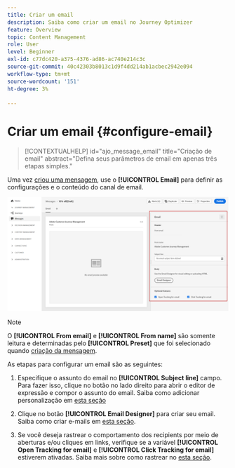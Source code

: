 ```yaml
---
title: Criar um email
description: Saiba como criar um email no Journey Optimizer
feature: Overview
topic: Content Management
role: User
level: Beginner
exl-id: c77dc420-a375-4376-ad86-ac740e214c3c
source-git-commit: 40c42303b8013c1d9f4dd214ab1acbec2942e094
workflow-type: tm+mt
source-wordcount: '151'
ht-degree: 3%

---
```


# Criar um email {#configure-email}

>[!CONTEXTUALHELP]
>id="ajo_message_email"
>title="Criação de email"
>abstract="Defina seus parâmetros de email em apenas três etapas simples."

Uma vez [criou uma mensagem](get-started-content.md), use o **[!UICONTROL Email]** para definir as configurações e o conteúdo do canal de email.

![](assets/emails-configuration.png)

>[!NOTE]
>
>O **[!UICONTROL From email]** e **[!UICONTROL From name]** são somente leitura e determinadas pelo **[!UICONTROL Preset]** que foi selecionado quando [criação da mensagem](get-started-content.md).

As etapas para configurar um email são as seguintes:

1. Especifique o assunto do email no **[!UICONTROL Subject line]** campo. Para fazer isso, clique no botão no lado direito para abrir o editor de expressão e compor o assunto do email. Saiba como adicionar personalização em [esta seção](../personalization/personalize.md)

1. Clique no botão **[!UICONTROL Email Designer]** para criar seu email. Saiba como criar e-mails em [esta seção](../design/design-emails.md).

1. Se você deseja rastrear o comportamento dos recipients por meio de aberturas e/ou cliques em links, verifique se a variável **[!UICONTROL Open Tracking for email]** e **[!UICONTROL Click Tracking for email]** estiverem ativadas. Saiba mais sobre como rastrear no [esta seção](../design/message-tracking.md).
